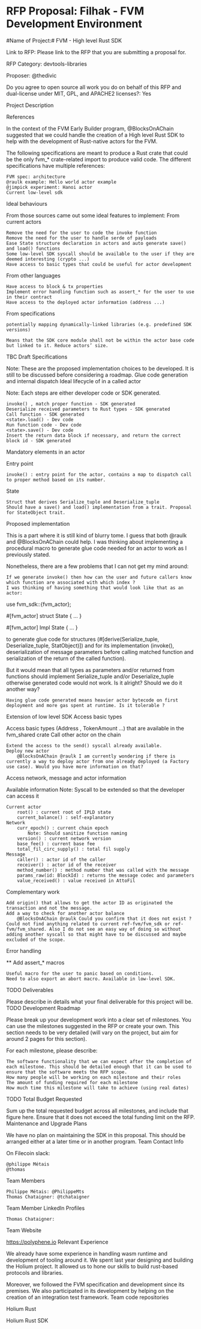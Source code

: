 # RFP Proposal: Filhak - FVM Development Environment

#Name of Project:# FVM - High level Rust SDK 

Link to RFP: Please link to the RFP that you are submitting a proposal for.

RFP Category: devtools-libraries

Proposer: @thedivic

Do you agree to open source all work you do on behalf of this RFP and dual-license under MIT, GPL, and APACHE2 licenses?: Yes

Project Description

References

In the context of the FVM Early Builder program, @BlocksOnAChain suggested that we could handle the creation of a High level Rust SDK to help with the development of Rust-native actors for the FVM.

The following specifications are meant to produce a Rust crate that could be the only fvm_* crate-related import to produce valid code. The different specifications have multiple references:

    FVM spec: architecture
    @raulk example: Hello world actor example
    @jimpick experiment: Hanoi actor
    Current low-level sdk

Ideal behaviours

From those sources came out some ideal features to implement:
From current actors

    Remove the need for the user to code the invoke function
    Remove the need for the user to handle serde of payloads
    Ease State structure declaration in actors and auto generate save() and load() functions
    Some low-level SDK syscall should be available to the user if they are deemed interesting (crypto ...)
    Have access to basic types that could be useful for actor development

From other languages

    Have access to block & tx properties
    Implement error handling function such as assert_* for the user to use in their contract
    Have access to the deployed actor information (address ...)

From specifications

    potentially mapping dynamically-linked libraries (e.g. predefined SDK versions)

    Means that the SDK core module shall not be within the actor base code but linked to it. Reduce actors’ size.

TBC Draft Specifications

Note: These are the proposed implementation choices to be developed. It is still to be discussed before considering a roadmap.
Glue code generation and internal dispatch
Ideal lifecycle of in a called actor

Note: Each steps are either developer code or SDK generated.

    invoke() , match proper function - SDK generated
    Deserialize received parameters to Rust types - SDK generated
    Call function - SDK generated
    <state>.load() - Dev code
    Run function code - Dev code
    <state>.save() - Dev code
    Insert the return data block if necessary, and return the correct block id - SDK generated

Mandatory elements in an actor

Entry point

    invoke() : entry point for the actor, contains a map to dispatch call to proper method based on its number.

State

    Struct that derives Serialize_tuple and Deserialize_tuple
    Should have a save() and load() implementation from a trait. Proposal for StateObject trait.

Proposed implementation

This is a part where it is still kind of blurry tome. I guess that both @raulk and @BlocksOnAChain could help. I was thinking about implementing a procedural macro to generate glue code needed for an actor to work as I previously stated.

Nonetheless, there are a few problems that I can not get my mind around:

    If we generate invoke() then how can the user and future callers know which function are associated with which index ?
    I was thinking of having something that would look like that as an actor:

use fvm_sdk::{fvm_actor};

#[fvm_actor]
struct State {
    ...
}

#[fvm_actor]
Impl State {
    ...
}

to generate glue code for structures (#[derive(Serialize_tuple, Deserialize_tuple, StatObject)]) and for its implementation (invoke(), deserialization of message parameters before calling matched function and serialization of the return of the called function).

But it would mean that all types as parameters and/or returned from functions should implement Serialize_tuple and/or Deserialize_tuple otherwise generated code would not work. Is it alright? Should we do it another way?

    Having glue code generated means heavier actor bytecode on first deployment and more gas spent at runtime. Is it tolerable ?

Extension of low level SDK
Access basic types

Access basic types (Address , TokenAmount ...) that are available in the fvm_shared crate
Call other actor on the chain

    Extend the access to the send() syscall already available.
    Deploy new actor
        @BlocksOnAChain @raulk I am currently wondering if there is currently a way to deploy actor from one already deployed (a Factory use case). Would you have more information on that?

Access network, message and actor information

Available information
Note: Syscall to be extended so that the developer can access it

    Current actor
        root() : current root of IPLD state
        current_balance() : self-explanatory
    Network
        curr_epoch() : current chain epoch
            Note: Should sanitize function naming
        version() : current network version
        base_fee() : current base fee
        total_fil_circ_supply() : total fil supply
    Message
        caller() : actor id of the caller
        receiver() : actor id of the receiver
        method_number() : method number that was called with the message
        params_raw(id: BlockId) : returns the message codec and parameters
        value_received() : value received in AttoFil

Complementary work

    Add origin() that allows to get the actor ID as originated the transaction and not the message.
    Add a way to check for another actor balance
        @BlocksOnAChain @raulk Could you confirm that it does not exist ? Could not find anything related to current ref-fvm/fvm_sdk or ref-fvm/fvm_shared. Also I do not see an easy way of doing so without adding another syscall so that might have to be discussed and maybe excluded of the scope.

Error handling

** Add assert_* macros

    Useful macro for the user to panic based on conditions.
    Need to also export an abort macro. Available in low-level SDK.

TODO Deliverables

Please describe in details what your final deliverable for this project will be.
TODO Development Roadmap

Please break up your development work into a clear set of milestones. You can use the milestones suggested in the RFP or create your own. This section needs to be very detailed (will vary on the project, but aim for around 2 pages for this section).

For each milestone, please describe:

    The software functionality that we can expect after the completion of each milestone. This should be detailed enough that it can be used to ensure that the software meets the RFP scope.
    How many people will be working on each milestone and their roles
    The amount of funding required for each milestone
    How much time this milestone will take to achieve (using real dates)

TODO Total Budget Requested

Sum up the total requested budget across all milestones, and include that figure here. Ensure that it does not exceed the total funding limit on the RFP.
Maintenance and Upgrade Plans

We have no plan on maintaining the SDK in this proposal. This should be arranged either at a later time or in another program.
Team
Contact Info

On Filecoin slack:

    @philippe Métais
    @thomas

Team Members

    Philippe Métais: @PhilippeMts
    Thomas Chataigner: @tchataigner

Team Member LinkedIn Profiles

    Thomas Chataigner:

Team Website

https://polyphene.io
Relevant Experience

We already have some experience in handling wasm runtime and development of tooling around it. We spent last year designing and building the Holium project. It allowed us to hone our skills to build rust-based protocols and libraries.

Moreover, we followed the FVM specification and development since its premises. We also participated in its development by helping on the creation of an integration test framework.
Team code repositories

Holium Rust

Holium Rust SDK
